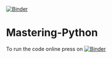 [![Binder](https://mybinder.org/badge_logo.svg)](https://mybinder.org/v2/gh/42Ahmed/Mastering-Python/HEAD)
# Mastering-Python  
To run the code online press on [![Binder](https://mybinder.org/badge_logo.svg)](https://mybinder.org/v2/gh/42Ahmed/Mastering-Python/HEAD?filepath=notebooks%2Mastering%20Python.ipynb)
